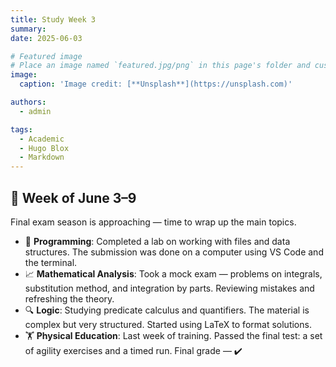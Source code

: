 ```yaml
---
title: Study Week 3
summary: 
date: 2025-06-03

# Featured image
# Place an image named `featured.jpg/png` in this page's folder and customize its options here.
image:
  caption: 'Image credit: [**Unsplash**](https://unsplash.com)'

authors:
  - admin

tags:
  - Academic
  - Hugo Blox
  - Markdown
---
```


## 📅 Week of June 3–9

Final exam season is approaching — time to wrap up the main topics.

- 🧠 **Programming**: Completed a lab on working with files and data structures. The submission was done on a computer using VS Code and the terminal.
- 📈 **Mathematical Analysis**: Took a mock exam — problems on integrals, substitution method, and integration by parts. Reviewing mistakes and refreshing the theory.
- 🔍 **Logic**: Studying predicate calculus and quantifiers. The material is complex but very structured. Started using LaTeX to format solutions.
- 🏋️ **Physical Education**: Last week of training. Passed the final test: a set of agility exercises and a timed run. Final grade — ✔️

